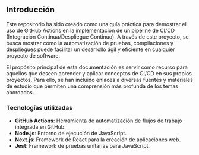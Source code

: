 ## Introducción

Este repositorio ha sido creado como una guía práctica para demostrar el uso de GitHub Actions en la implementación de un pipeline de CI/CD (Integración Continua/Despliegue Continuo). A través de este proyecto, se busca mostrar cómo la automatización de pruebas, compilaciones y despliegues puede facilitar un desarrollo ágil y eficiente en cualquier proyecto de software.

El propósito principal de esta documentación es servir como recurso para aquellos que deseen aprender y aplicar conceptos de CI/CD en sus propios proyectos. Para ello, se han incluido enlaces a diversas fuentes y materiales de estudio que permiten una comprensión más profunda de los temas abordados.

### Tecnologías utilizadas

- **GitHub Actions**: Herramienta de automatización de flujos de trabajo integrada en GitHub.
- **Node.js**: Entorno de ejecución de JavaScript.
- **Next.js**: Framework de React para la creación de aplicaciones web.
- **Jest**: Framework de pruebas unitarias para JavaScript.
